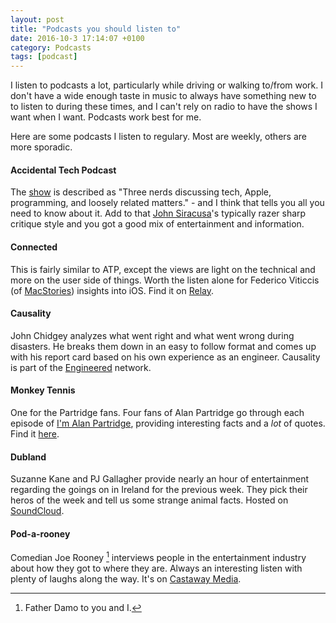 ```yaml
---
layout: post
title: "Podcasts you should listen to"
date: 2016-10-3 17:14:07 +0100
category: Podcasts
tags: [podcast]
---
```


I listen to podcasts a lot, particularly while driving or walking to/from work. I don't have a wide enough taste in music to always have something new to to listen to during these times, and I can't rely on radio to have the shows I want when I want. Podcasts work best for me.

Here are some podcasts I listen to regulary. Most are weekly, others are more sporadic.

#### Accidental Tech Podcast
The [show][atp] is described as "Three nerds discussing tech, Apple, programming, and loosely related matters." - and I think that tells you all you need to know about it. Add to that [John Siracusa][hyper]'s typically razer sharp critique style and you got a good mix of entertainment and information.

#### Connected
This is fairly similar to ATP, except the views are light on the technical and more on the user side of things. Worth the listen alone for Federico Viticcis (of [MacStories][mcstr]) insights into iOS. Find it on [Relay][cntrelay]. 

#### Causality
John Chidgey analyzes what went right and what went wrong during disasters. He breaks them down in an easy to follow format and comes up with his report card based on his own experience as an engineer. Causality is part of the [Engineered][eng] network. 

#### Monkey Tennis
One for the Partridge fans. Four fans of Alan Partridge go through each episode of [I'm Alan Partridge][alanimdb], providing interesting facts and a *lot* of quotes. Find it [here][alapod]. 

#### Dubland
Suzanne Kane and PJ Gallagher provide nearly an hour of entertainment regarding the goings on in Ireland for the previous week. They pick their heros of the week and tell us some strange animal facts. Hosted on [SoundCloud][dubland]. 

#### Pod-a-rooney
Comedian Joe Rooney [^1] interviews people in the entertainment industry about how they got to where they are. Always an interesting listen with plenty of laughs along the way. It's on [Castaway Media][podroo]. 

[^1]: Father Damo to you and I. 



[atp]:http:///atp.fm
[hyper]:http://www.hypercritical.co
[mcstr]:http://www.macstories.net
[cntrelay]:https://www.relay.fm/connected
[eng]:http://engineered.network/causality
[alapod]:http://www.postpoppodcasts.com/monkey-tennis/
[alanimdb]:http://www.imdb.com/title/tt0129690/
[dubland]:https://m.soundcloud.com/user-530592989
[podroo]:http://castaway.media/podarooney/